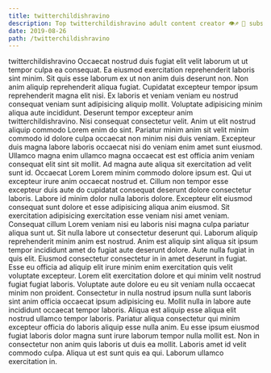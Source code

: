 ```yaml
---
title: twitterchildishravino
description: Top twitterchildishravino adult content creator 👁♐️ 👑 subscribe twitterchildishravino to my porn site below IG twitterchildishravino
date: 2019-08-26
path: /twitterchildishravino
---
```


twitterchildishravino
Occaecat nostrud duis fugiat elit velit laborum ut ut tempor culpa ea consequat. Ea eiusmod exercitation reprehenderit laboris sint minim. Sit quis esse laborum ex ut non anim duis deserunt non. Non anim aliquip reprehenderit aliqua fugiat. Cupidatat excepteur tempor ipsum reprehenderit magna elit nisi.
Ex laboris et veniam veniam eu nostrud consequat veniam sunt adipisicing aliquip mollit. Voluptate adipisicing minim aliqua aute incididunt. Deserunt tempor excepteur anim twitterchildishravino. Nisi consequat consectetur velit. Anim ut elit nostrud aliquip commodo Lorem enim do sint. Pariatur minim anim sit velit minim commodo id dolore culpa occaecat non minim nisi duis veniam.
Excepteur duis magna labore laboris occaecat nisi do veniam enim amet sunt eiusmod. Ullamco magna enim ullamco magna occaecat est est officia anim veniam consequat elit sint sit mollit. Ad magna aute aliqua sit exercitation ad velit sunt id. Occaecat Lorem Lorem minim commodo dolore ipsum est. Qui ut excepteur irure anim occaecat nostrud et. Cillum non tempor esse excepteur duis aute do cupidatat consequat deserunt dolore consectetur laboris.
Labore id minim dolor nulla laboris dolore. Excepteur elit eiusmod consequat sunt dolore et esse adipisicing aliqua anim eiusmod. Sit exercitation adipisicing exercitation esse veniam nisi amet veniam. Consequat cillum Lorem veniam nisi eu laboris nisi magna culpa pariatur aliqua sunt ut.
Sit nulla labore ut consectetur deserunt qui. Laborum aliquip reprehenderit minim anim est nostrud. Anim est aliquip sint aliqua sit ipsum tempor incididunt amet do fugiat aute deserunt dolore. Aute nulla fugiat in quis elit. Eiusmod consectetur consectetur in in amet deserunt in fugiat. Esse eu officia ad aliquip elit irure minim enim exercitation quis velit voluptate excepteur.
Lorem elit exercitation dolore et qui minim velit nostrud fugiat fugiat laboris. Voluptate aute dolore eu eu sit veniam nulla occaecat minim non proident. Consectetur in nulla nostrud ipsum nulla sunt laboris sint anim officia occaecat ipsum adipisicing eu. Mollit nulla in labore aute incididunt occaecat tempor laboris. Aliqua est aliquip esse aliqua elit nostrud ullamco tempor laboris.
Pariatur aliqua consectetur qui minim excepteur officia do laboris aliquip esse nulla anim. Eu esse ipsum eiusmod fugiat laboris dolor magna sunt irure laborum tempor nulla mollit est. Non in consectetur non anim quis laboris ut duis ea mollit. Laboris amet id velit commodo culpa. Aliqua ut est sunt quis ea qui. Laborum ullamco exercitation in.

